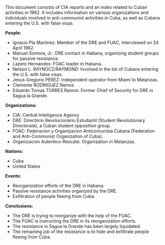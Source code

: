 This document consists of CIA reports and an index related to Cuban activities in 1962. It includes information on various organizations and individuals involved in anti-communist activities in Cuba, as well as Cubans entering the U.S. with false visas.

**People:**

*   Ignacio Pla Martinez: Member of the DRE and FUAC, interviewed on 24 April 1962.
*   Manuel Somora, Jr.: DRE contact in Habana, organizing student groups for passive resistance.
*   Lazero Hernandes: FOAC leader in Habana.
*   Nelson L. RAYNOCZ/RAYMOND: Involved in the list of Cubans entering the U.S. with false visas.
*   Jesus Gregorio PEREZ: Independent operator from Miami to Matanzas.
*   Clemente RODRIGUEZ Ramos
*   Eduardo Tomas TORRES Ramos: Former Chief of Security for DRE in Sagua la Grande.

**Organizations:**

*   CIA: Central Intelligence Agency
*   DRE: Directório Revolucionário Estudantil (Student Revolutionary Directorate), a Cuban student opposition group.
*   FOAC: Federacion y Organizacion Anticomunista Cubana (Federation and Anti-Communist Organization of Cuba).
*   Organizacion Autentico-Rescate: Organization in Matanzas.

**Nations:**

*   Cuba
*   United States

**Events:**

*   Reorganization efforts of the DRE in Habana.
*   Passive resistance activities organized by the DRE.
*   Exfiltration of people fleeing from Cuba.

**Conclusions:**

*   The DRE is trying to reorganize with the help of the FOAC.
*   The FOAC is instructing the DRE in its reorganization efforts.
*   The resistance in Sagua la Grande has been largely liquidated.
*   The remaining job of the resistance is to hide and exfiltrate people fleeing from Cuba.
